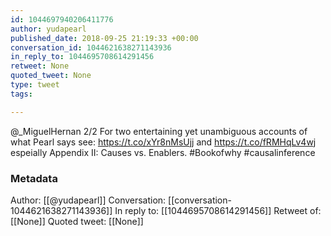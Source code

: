 ```yaml
---
id: 1044697940206411776
author: yudapearl
published_date: 2018-09-25 21:19:33 +00:00
conversation_id: 1044621638271143936
in_reply_to: 1044695708614291456
retweet: None
quoted_tweet: None
type: tweet
tags:

---
```


@_MiguelHernan 2/2
For two entertaining yet unambiguous accounts of what Pearl says see: https://t.co/xYr8nMsUjj and https://t.co/fRMHqLv4wj espeially Appendix II: Causes vs. Enablers. #Bookofwhy #causalinference

### Metadata

Author: [[@yudapearl]]
Conversation: [[conversation-1044621638271143936]]
In reply to: [[1044695708614291456]]
Retweet of: [[None]]
Quoted tweet: [[None]]
